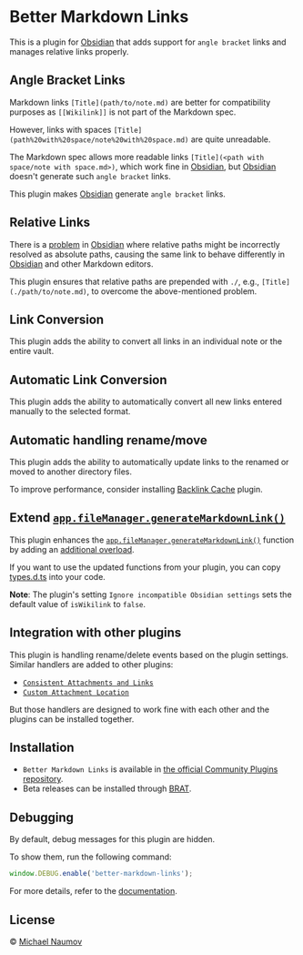 # Better Markdown Links

This is a plugin for [Obsidian] that adds support for `angle bracket` links and manages relative links properly.

## Angle Bracket Links

Markdown links `[Title](path/to/note.md)` are better for compatibility purposes as `[[Wikilink]]` is not part of the Markdown spec.

However, links with spaces `[Title](path%20with%20space/note%20with%20space.md)` are quite unreadable.

The Markdown spec allows more readable links `[Title](<path with space/note with space.md>)`, which work fine in [Obsidian], but [Obsidian] doesn't generate such `angle bracket` links.

This plugin makes [Obsidian] generate `angle bracket` links.

## Relative Links

There is a [problem](https://forum.obsidian.md/t/add-settings-to-control-link-resolution-mode/69560) in [Obsidian] where relative paths might be incorrectly resolved as absolute paths, causing the same link to behave differently in [Obsidian] and other Markdown editors.

This plugin ensures that relative paths are prepended with `./`, e.g., `[Title](./path/to/note.md)`, to overcome the above-mentioned problem.

## Link Conversion

This plugin adds the ability to convert all links in an individual note or the entire vault.

## Automatic Link Conversion

This plugin adds the ability to automatically convert all new links entered manually to the selected format.

## Automatic handling rename/move

This plugin adds the ability to automatically update links to the renamed or moved to another directory files.

To improve performance, consider installing [Backlink Cache](https://obsidian.md/plugins?id=backlink-cache) plugin.

## Extend [`app.fileManager.generateMarkdownLink()`][generateMarkdownLink]

This plugin enhances the [`app.fileManager.generateMarkdownLink()`][generateMarkdownLink] function by adding an [additional overload](./types.d.ts).

If you want to use the updated functions from your plugin, you can copy [types.d.ts](./types.d.ts) into your code.

**Note**: The plugin's setting `Ignore incompatible Obsidian settings` sets the default value of `isWikilink` to `false`.

## Integration with other plugins

This plugin is handling rename/delete events based on the plugin settings. Similar handlers are added to other plugins:

- [`Consistent Attachments and Links`](https://obsidian.md/plugins?id=consistent-attachments-and-links)
- [`Custom Attachment Location`](https://obsidian.md/plugins?id=obsidian-custom-attachment-location)

But those handlers are designed to work fine with each other and the plugins can be installed together.

## Installation

- `Better Markdown Links` is available in [the official Community Plugins repository](https://obsidian.md/plugins?id=better-markdown-links).
- Beta releases can be installed through [BRAT](https://obsidian.md/plugins?id=obsidian42-brat).

## Debugging

By default, debug messages for this plugin are hidden.

To show them, run the following command:

```js
window.DEBUG.enable('better-markdown-links');
```

For more details, refer to the [documentation](https://github.com/mnaoumov/obsidian-dev-utils?tab=readme-ov-file#debugging).

## License

© [Michael Naumov](https://github.com/mnaoumov/)

[Obsidian]: https://obsidian.md/
[generateMarkdownLink]: https://docs.obsidian.md/Reference/TypeScript+API/FileManager/generateMarkdownLink
